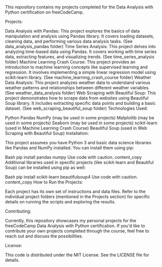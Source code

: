 This repository contains my projects completed for the Data Analysis with Python certification on freeCodeCamp.

Projects:

Data Analysis with Pandas: This project explores the basics of data manipulation and analysis using Pandas library. It covers loading datasets, cleaning data, and performing various data analysis tasks. (See data_analysis_pandas folder)
Time Series Analysis: This project delves into analyzing time-based data using Pandas. It covers working with time series data, extracting features, and visualizing trends. (See time_series_analysis folder)
Machine Learning Crash Course: This project provides an introduction to machine learning concepts like supervised learning and regression. It involves implementing a simple linear regression model using scikit-learn library. (See machine_learning_crash_course folder)
Weather Data Analysis: This project analyzes weather data to understand various weather patterns and relationships between different weather variables. (See weather_data_analysis folder)
Web Scraping with Beautiful Soup: This project demonstrates how to scrape data from websites using Beautiful Soup library. It includes extracting specific data points and building a basic dataset. (See web_scraping_beautiful_soup folder)
Technologies Used:

Python
Pandas
NumPy (may be used in some projects)
Matplotlib (may be used in some projects)
Seaborn (may be used in some projects)
scikit-learn (used in Machine Learning Crash Course)
Beautiful Soup (used in Web Scraping with Beautiful Soup)
Installation:

This project assumes you have Python 3 and basic data science libraries like Pandas and NumPy installed. You can install them using pip:

Bash
pip install pandas numpy
Use code with caution.
content_copy
Additional libraries used in specific projects (like scikit-learn and Beautiful Soup) can be installed using pip as well:

Bash
pip install scikit-learn beautifulsoup4
Use code with caution.
content_copy
How to Run the Projects:

Each project has its own set of instructions and data files. Refer to the individual project folders (mentioned in the Projects section) for specific details on running the scripts and exploring the results.

Contributing:

Currently, this repository showcases my personal projects for the freeCodeCamp Data Analysis with Python certification. If you'd like to contribute your own projects completed through the course, feel free to reach out and discuss the possibilities.

License:

This code is distributed under the MIT License. See the LICENSE file for details.

